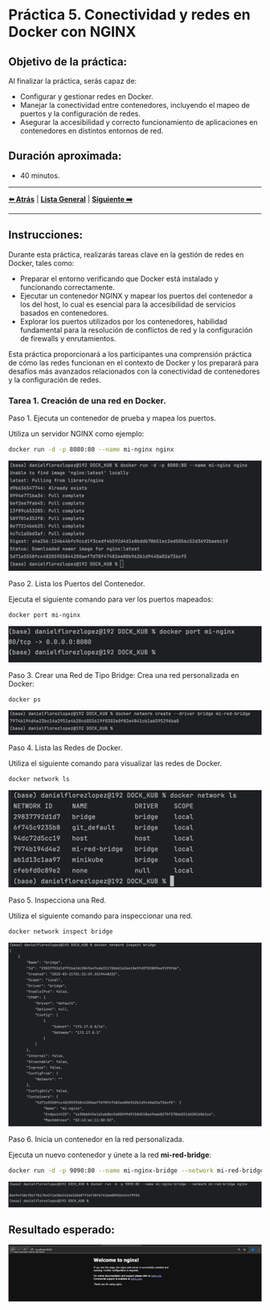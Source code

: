 # Práctica 5. Conectividad y redes en Docker con NGINX

## Objetivo de la práctica:
Al finalizar la práctica, serás capaz de:
- Configurar y gestionar redes en Docker.
- Manejar la conectividad entre contenedores, incluyendo el mapeo de puertos y la configuración de redes.
- Asegurar la accesibilidad y correcto funcionamiento de aplicaciones en contenedores en distintos entornos de red.

## Duración aproximada:
- 40 minutos.

---

**[⬅️ Atrás](https://netec-mx.github.io/DOCK_KUB/Capitulo4/)** | **[Lista General](https://netec-mx.github.io/DOCK_KUB/)** | **[Siguiente ➡️](https://netec-mx.github.io/DOCK_KUB/Capitulo6/)**

---

## Instrucciones:

Durante esta práctica, realizarás tareas clave en la gestión de redes en Docker, tales como:
- Preparar el entorno verificando que Docker está instalado y funcionando correctamente.
- Ejecutar un contenedor NGINX y mapear los puertos del contenedor a los del host, lo cual es esencial para la accesibilidad de servicios basados en contenedores.
- Explorar los puertos utilizados por los contenedores, habilidad fundamental para la resolución de conflictos de red y la configuración de firewalls y enrutamientos.

Esta práctica proporcionará a los participantes una comprensión práctica de cómo las redes funcionan en el contexto de Docker y los preparará para desafíos más avanzados relacionados con la conectividad de contenedores y la configuración de redes.

### Tarea 1. Creación de una red en Docker.

Paso 1. Ejecuta un contenedor de prueba y mapea los puertos.

Utiliza un servidor NGINX como ejemplo:

```bash
docker run -d -p 8080:80 --name mi-nginx nginx
```

![create_nginx.png](../images/create_nginx.png)

Paso 2. Lista los Puertos del Contenedor.

Ejecuta el siguiente comando para ver los puertos mapeados:

```bash
docker port mi-nginx
```

![list_ports.png](../images/list_ports.png)

Paso 3. Crear una Red de Tipo Bridge: Crea una red personalizada en Docker:

```bash
docker ps
```

![create_network.png](../images/create_network.png)

Paso 4. Lista las Redes de Docker.

Utiliza el siguiente comando para visualizar las redes de Docker.

```bash
docker network ls
```

![list_networks.png](../images/list_networks.png)

Paso 5. Inspecciona una Red.

Utiliza el siguiente comando para inspeccionar una red.

```bash
docker network inspect bridge
```

![inspect_network.png](../images/inspect_network.png)

Paso 6. Inicia un contenedor en la red personalizada.

Ejecuta un nuevo contenedor y únete a la red **mi-red-bridge**:

```bash
docker run -d -p 9090:80 --name mi-nginx-bridge --network mi-red-bridge nginx
```

![cap5_create_contiaer_nginx.png](../images/cap5_create_contiaer_nginx.png)


## Resultado esperado:

![cap5_final.png](../images/cap5_final.png)
